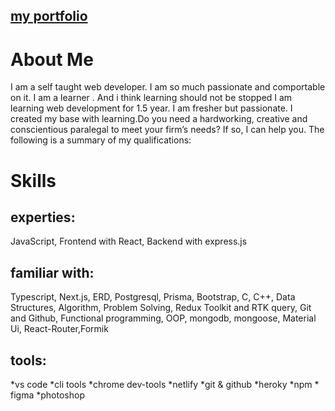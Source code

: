 ## [my portfolio](https://compassionate-brahmagupta-746c00.netlify.app/)
# About Me
I am a self taught web developer. I am so much passionate and comportable on it. I am a learner . And i think learning should not be stopped
I am learning web development for 1.5 year. I am fresher but passionate. I created my base with learning.Do you need a hardworking, creative and conscientious paralegal to meet your firm’s needs? If so, I can help you. The following is a summary of my qualifications: 

# Skills
## experties:
 JavaScript, Frontend with React, Backend with express.js
## familiar with:
 Typescript, Next.js, ERD, Postgresql, Prisma, Bootstrap, C, C++, Data Structures, Algorithm, Problem Solving, Redux Toolkit and RTK query, Git and Github, Functional programming, OOP, mongodb, mongoose, Material Ui, React-Router,Formik
## tools:
 *vs code *cli tools
 *chrome dev-tools *netlify
 *git & github *heroky
 *npm  * figma *photoshop
